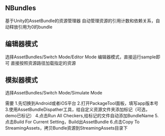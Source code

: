 ## NBundles

基于Unity的AssetBundle的资源管理器
自动管理资源的引用计数和依赖关系，自动释放引用为0的bundle

## 编辑器模式
选择AssetBundles/Switch Mode/Editor Mode
编辑器模式，直接运行sample即可
直接按照资源路径加载指定的资源

## 模拟器模式
选择AssetBundles/Switch Mode/Simulate Mode

需要
1.先切换到Android或者iOS平台
2.打开PackageTool面板，填写app版本号
3.使用AssetBundleDispather工具，给自定义资源文件夹添加标记（可选，demo已标记）
4.点击Run All Checkers,给标记的文件自动添加BundleName
5.点击Build For Current Setting，Build出AssetBundle
6.点击Copy To StreamingAssets，拷贝Bundle资源到StreamingAssets目录下